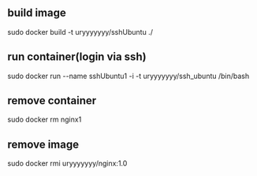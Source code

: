 
## build image

sudo docker build -t uryyyyyyy/sshUbuntu ./

## run container(login via ssh)

sudo docker run --name sshUbuntu1 -i -t uryyyyyyy/ssh_ubuntu /bin/bash

## remove container

sudo docker rm nginx1

## remove image

sudo docker rmi uryyyyyyy/nginx:1.0
